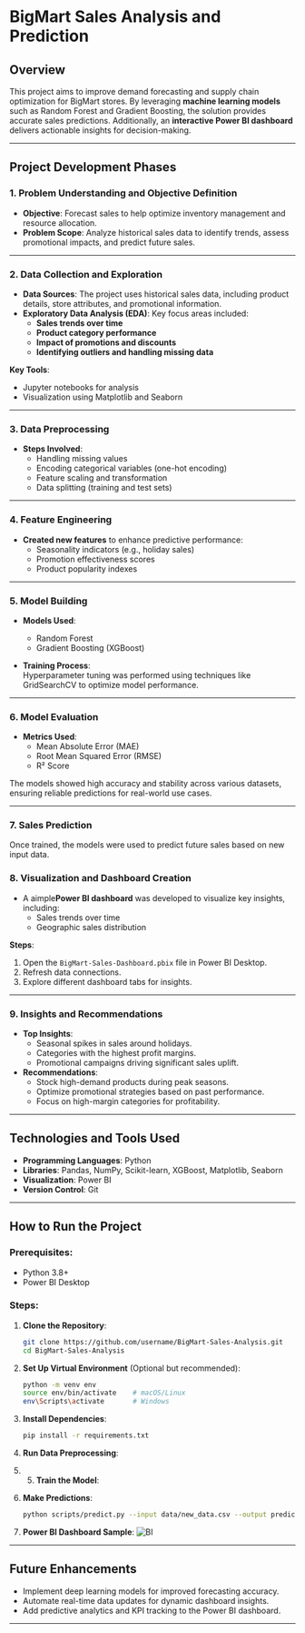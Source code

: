 
# **BigMart Sales Analysis and Prediction**

## **Overview**  
This project aims to improve demand forecasting and supply chain optimization for BigMart stores. By leveraging **machine learning models** such as Random Forest and Gradient Boosting, the solution provides accurate sales predictions. Additionally, an **interactive Power BI dashboard** delivers actionable insights for decision-making.

---

## **Project Development Phases**  

### 1. **Problem Understanding and Objective Definition**  
   - **Objective**: Forecast sales to help optimize inventory management and resource allocation.  
   - **Problem Scope**: Analyze historical sales data to identify trends, assess promotional impacts, and predict future sales.  

---

### 2. **Data Collection and Exploration**  
   - **Data Sources**: The project uses historical sales data, including product details, store attributes, and promotional information.  
   - **Exploratory Data Analysis (EDA)**: Key focus areas included:  
     - **Sales trends over time**  
     - **Product category performance**  
     - **Impact of promotions and discounts**  
     - **Identifying outliers and handling missing data**

   **Key Tools**:  
   - Jupyter notebooks for analysis  
   - Visualization using Matplotlib and Seaborn

---

### 3. **Data Preprocessing**  
   - **Steps Involved**:  
     - Handling missing values  
     - Encoding categorical variables (one-hot encoding)  
     - Feature scaling and transformation  
     - Data splitting (training and test sets)
---

### 4. **Feature Engineering**  
   - **Created new features** to enhance predictive performance:  
     - Seasonality indicators (e.g., holiday sales)  
     - Promotion effectiveness scores  
     - Product popularity indexes

---

### 5. **Model Building**  
   - **Models Used**:  
     - Random Forest  
     - Gradient Boosting (XGBoost)  

   - **Training Process**:  
     Hyperparameter tuning was performed using techniques like GridSearchCV to optimize model performance.  
   
---

### 6. **Model Evaluation**  
   - **Metrics Used**:  
     - Mean Absolute Error (MAE)  
     - Root Mean Squared Error (RMSE)  
     - R² Score  

   The models showed high accuracy and stability across various datasets, ensuring reliable predictions for real-world use cases.

---

### 7. **Sales Prediction**  
   Once trained, the models were used to predict future sales based on new input data.  

### 8. **Visualization and Dashboard Creation**  
   - A aimple**Power BI dashboard** was developed to visualize key insights, including:  
     - Sales trends over time   
     - Geographic sales distribution  

   **Steps**:  
   1. Open the `BigMart-Sales-Dashboard.pbix` file in Power BI Desktop.  
   2. Refresh data connections.  
   3. Explore different dashboard tabs for insights.

---

### 9. **Insights and Recommendations**  
   - **Top Insights**:  
     - Seasonal spikes in sales around holidays.  
     - Categories with the highest profit margins.  
     - Promotional campaigns driving significant sales uplift.  
   - **Recommendations**:  
     - Stock high-demand products during peak seasons.  
     - Optimize promotional strategies based on past performance.  
     - Focus on high-margin categories for profitability.

---

## **Technologies and Tools Used**  
- **Programming Languages**: Python  
- **Libraries**: Pandas, NumPy, Scikit-learn, XGBoost, Matplotlib, Seaborn  
- **Visualization**: Power BI  
- **Version Control**: Git  

---

## **How to Run the Project**  

### Prerequisites:  
- Python 3.8+  
- Power BI Desktop  

### Steps:  
1. **Clone the Repository**:  
   ```bash
   git clone https://github.com/username/BigMart-Sales-Analysis.git
   cd BigMart-Sales-Analysis
   ```

2. **Set Up Virtual Environment** (Optional but recommended):  
   ```bash
   python -m venv env
   source env/bin/activate    # macOS/Linux
   env\Scripts\activate       # Windows
   ```

3. **Install Dependencies**:  
   ```bash
   pip install -r requirements.txt
   ```

4. **Run Data Preprocessing**:
5. 5. **Train the Model**:  
6. **Make Predictions**:  
   ```bash
   python scripts/predict.py --input data/new_data.csv --output predictions.csv
   ```

7. **Power BI Dashboard Sample**:
   ![BI](https://github.com/nirajsoft01/Big_Mart_sales_prediction_project/assets/70097083/4dcdca23-6f73-4663-aa46-7de37fb758cb)
 

---

## **Future Enhancements**  
- Implement deep learning models for improved forecasting accuracy.  
- Automate real-time data updates for dynamic dashboard insights.  
- Add predictive analytics and KPI tracking to the Power BI dashboard.

---


